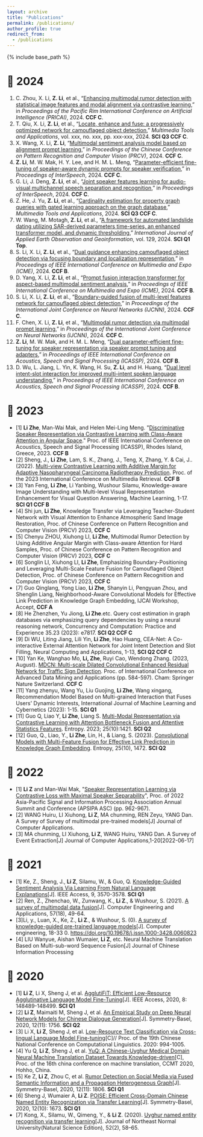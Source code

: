 ```yaml
---
layout: archive
title: "Publications"
permalink: /publications/
author_profile: true
redirect_from:
  - /publications
---
```


{% include base_path %}

📔 2024
==
1. C. Zhou, X. Li, **Z. Li**, et al., “[Enhancing multimodal rumor detection with statistical image features and modal alignment via contrastive learning](#),” in *Proceedings of the Pacific Rim International Conference on Artificial Intelligence (PRICAI)*, 2024. **CCF C**.
1. T. Qiu, X. Li, **Z. Li**, et al., “[Locate, enhance and fuse: a progressively optimized network for camouflaged object detection](https://doi.org/10.1007/s11042-024-19891-5),” *Multimedia Tools and Applications*, vol. xxx, no. xxx, pp. xxx-xxx, 2024. **SCI Q3 CCF C**.
1. X. Wang, X. Li, **Z. Li**, “[Multimodal sentiment analysis model based on alignment prompt learning](#),” in *Proceedings of the Chinese Conference on Pattern Recognition and Computer Vision (PRCV)*, 2024. **CCF C**.
1. **Z. Li**, M. W. Mak, H. Y. Lee, and H. M. L. Meng, “[Parameter-efficient fine-tuning of speaker-aware dynamic prompts for speaker verification](https://www.isca-archive.org/interspeech_2024/li24e_interspeech.pdf),” in *Proceedings of InterSpeech*, 2024. **CCF C**.
1. G. Li, J. Deng, **Z. Li**, et al., “[Joint speaker features learning for audio-visual multichannel speech separation and recognition](https://arxiv.org/pdf/2406.10152),” in *Proceedings of InterSpeech*, 2024. **CCF C**.
1. Z. He, J. Yu, **Z. Li**, et al., “[Cardinality estimation for property graph queries with gated learning approach on the graph database](https://doi.org/10.1007/s11042-024-19215-7),” *Multimedia Tools and Applications*, 2024. **SCI Q3 CCF C**.
1. W. Wang, M. Motagh, **Z. Li**, et al., “[A framework for automated landslide dating utilizing SAR-derived parameters time-series, an enhanced transformer model, and dynamic thresholding](https://doi.org/10.1016/j.jag.2024.103795),” *International Journal of Applied Earth Observation and Geoinformation*, vol. 129, 2024. **SCI Q1 Top**.
1. S. Li, X. Li, **Z. Li**, et al., “[Dual guidance enhancing camouflaged object detection via focusing boundary and localization representation](#),” in *Proceedings of IEEE International Conference on Multimedia and Expo (ICME)*, 2024. **CCF B**.
1. D. Yang, X. Li, **Z. Li**, et al., “[Prompt fusion interaction transformer for aspect-based multimodal sentiment analysis](#),” in *Proceedings of IEEE International Conference on Multimedia and Expo (ICME)*, 2024. **CCF B**.
1. S. Li, X. Li, **Z. Li**, et al., “[Boundary-guided fusion of multi-level features network for camouflaged object detection](https://ieeexplore.ieee.org/document/10651185),” in *Proceedings of the International Joint Conference on Neural Networks (IJCNN)*, 2024. **CCF C**.
1. F. Chen, X. Li, **Z. Li**, et al., “[Multimodal rumor detection via multimodal prompt learning](https://ieeexplore.ieee.org/abstract/document/10650974),” in *Proceedings of the International Joint Conference on Neural Networks (IJCNN)*, 2024. **CCF C**.
1. **Z. Li**, M. W. Mak, and H. M. L. Meng, “[Dual parameter-efficient fine-tuning for speaker representation via speaker prompt tuning and adapters](https://ieeexplore.ieee.org/abstract/document/10447795),” in *Proceedings of IEEE International Conference on Acoustics, Speech and Signal Processing (ICASSP)*, 2024. **CCF B**.
1. D. Wu, L. Jiang, L. Yin, K. Wang, H. Su, **Z. Li**, and H. Huang, “[Dual level intent-slot interaction for improved multi-intent spoken language understanding](https://ieeexplore.ieee.org/document/10448206),” in *Proceedings of IEEE International Conference on Acoustics, Speech and Signal Processing (ICASSP)*, 2024. **CCF B**.

  
📔 2023
==
* [1] **Li Zhe**, Man-Wai Mak, and Helen Mei-Ling Meng. "[Discriminative Speaker Representation via Contrastive Learning with Class-Aware Attention in Angular Space](https://arxiv.org/pdf/2210.16622.pdf)." Proc. of IEEE International Conference on Acoustics, Speech and Signal Processing (ICASSP), Rhodes Island, Greece, 2023. **CCF B**
* [2] Sheng, J., **Li Zhe**, Lam, S. K., Zhang, J., Teng, X, Zhang, Y. & Cai, J.. (2022). [Multi-view Contrastive Learning with Additive Margin for Adaptive Nasopharyngeal Carcinoma Radiotherapy Prediction](https://arxiv.org/pdf/2210.15201.pdf). Proc. of the 2023 International Conference on Multimedia Retrieval. **CCF B**
* [3] Yan Feng, **Li Zhe**, Li Yanbing, Wushour Silamu, Knowledge-aware Image Understanding with Multi-level Visual Representation Enhancement for Visual Question Answering, Machine Learning, 1-17. **SCI Q1 CCF B**
* [4] Shi jun, **Li Zhe**, Knowledge Transfer via Leveraging Teacher-Student Network with Visual Attention to Enhance Atmospheric Sand Image Restoration, Proc. of Chinese Conference on Pattern Recognition and Computer Vision (PRCV) 2023, **CCF C**
* [5] Chenyu ZHOU, Xiuhong LI, **Li Zhe**, Multimodal Rumor Detection by Using Additive Angular Margin with Class-aware Attention for Hard Samples, Proc. of Chinese Conference on Pattern Recognition and Computer Vision (PRCV) 2023, **CCF C**
* [6] Songlin LI, Xiuhong LI, **Li Zhe**, Emphasizing Boundary-Positioning and Leveraging Multi-Scale Feature Fusion for Camouflaged Object Detection, Proc. of Chinese Conference on Pattern Recognition and Computer Vision (PRCV) 2023, **CCF C**
* [7] Guo Qinglang, Yong Liao,  **Li Zhe**, Shanyin Li, Pengyuan Zhou, and Shenglin Liang, Neighborhood-Aware Convolutional Models for Effective Link Prediction in Knowledge Graph Embedding, IJCAI Workshop, Accept, **CCF A**
* [8] He Zhenzhen, Yu Jiong, **Li Zhe**.etc. Query cost estimation in graph databases via emphasizing query dependencies by using a neural reasoning network, Concurrency and Computation: Practice and Experience 35.23 (2023): e7817. **SCI Q2 CCF C**
* [9] Di WU, Liting Jiang, Lili Yin, **Li Zhe**, Hao Huang, CEA-Net: A Co-interactive External Attention Network for Joint Intent Detection and Slot Filling, Neural Computing and Applications, 1-13, **SCI Q2 CCF C**
* [10] Yan Ke, Wanghao Mo, **Li, Zhe**, Ruyi Cao, Wendong Zhang. (2023, August). [MDCN: Multi-scale Dilated Convolutional Enhanced Residual Network for Traffic Sign Detection](https://link.springer.com/chapter/10.1007/978-3-031-46661-8_39). Proc. of International Conference on Advanced Data Mining and Applications (pp. 584-597). Cham: Springer Nature Switzerland. **CCF C**
* [11] Yang zhenyu, Wang Yu, Liu Guojing, **Li Zhe**, Wang xingang, Recommendation Model Based on Multi-grained Interaction that Fuses Users' Dynamic Interests, International Journal of Machine Learning and Cybernetics (2023): 1-15. **SCI Q1**
* [11] Guo Q, Liao Y, **Li Zhe**, Liang S. [Multi-Modal Representation via Contrastive Learning with Attention Bottleneck Fusion and Attentive Statistics Features](https://www.mdpi.com/1099-4300/25/10/1421). Entropy. 2023; 25(10):1421. **SCI Q2**
* [12] Guo, Q., Liao, Y., **Li Zhe**, Lin, H., & Liang, S. (2023). [Convolutional Models with Multi-Feature Fusion for Effective Link Prediction in Knowledge Graph Embedding](https://www.mdpi.com/1099-4300/25/10/1472). Entropy, 25(10), 1472. **SCI Q2**


📔 2022
==
* [1] **Li Z** and Man-Wai Mak, "[Speaker Representation Learning via Contrastive Loss with Maximal Speaker Separability](http://www.eie.polyu.edu.hk/~mwmak/papers/apsipa22.pdf)", Proc. of 2022 Asia-Pacific Signal and Information Processing Association Annual Summit and Conference (APSIPA ASC) (pp. 962-967).
* [2] WANG Huiru, LI Xiuhong, **Li Z**, MA chunming, REN Zeyu, YANG Dan. A Survey of Survey of multimodal pre-trained models[J] Journal of Computer Applications.
* [3] MA chunming, LI Xiuhong, **Li Z**, WANG Huiru, YANG Dan. A Survey of Event Extraction[J] Journal of Computer Applications,1-20[2022-06-17]

📔 2021
==
* [1] Ke, Z., Sheng, J., **Li Z**, Silamu, W., & Guo, Q. [Knowledge-Guided Sentiment Analysis Via Learning From Natural Language Explanations](https://ieeexplore.ieee.org/stamp/stamp.jsp?tp=&arnumber=9316242)[J]. IEEE Access, 9, 3570-3578. **SCI Q1**
* [2] Ren, Z., Zhenchao, W., Zunwang, K., **Li Z**., & Wushour, S. (2021). [A survey of multimodal data fusion](http://cea.ceaj.org/CN/abstract/abstract39897.shtml)[J]. Computer Engineering and Applications, 57(18), 49-64.
* [3]Li, y., Luan, X., Ke, Z., **Li Z**., & Wushour, S. (0). [A survey of knowledge-guided pre-trained language models](http://www.ecice06.com/CN/10.19678/j.issn.1000-3428.0060823#1)[J]. Computer engineering, 18-33 0. https://doi.org/10.19678/j.issn.1000-3428.0060823
* [4] LIU Wanyue, Aishan Wumaier, **Li Z**, etc. Neural Machine Translation Based on Multi-sub-word Sequence Fusion[J] Journal of Chinese Information Processing

📔 2020
==
* [1] **Li Z**, Li X, Sheng J, et al. [AgglutiFiT: Efficient Low-Resource Agglutinative Language Model Fine-Tuning](https://ieeexplore.ieee.org/stamp/stamp.jsp?tp=&arnumber=9164940)[J]. IEEE Access, 2020, 8: 148489-148499. **SCI Q1**
* [2] **Li Z**, Maimaiti M, Sheng J, et al. [An Empirical Study on Deep Neural Network Models for Chinese Dialogue Generation](https://www.mdpi.com/2073-8994/12/11/1756/htm)[J]. Symmetry-Basel, 2020, 12(11): 1756. **SCI Q2**
* [3] Li X, **Li Z**, Sheng J, et al. [Low-Resource Text Classification via Cross-lingual Language Model Fine-tuning](https://aclanthology.org/2020.ccl-1.92.pdf)[C]// Proc. of the 19th Chinese National Conference on Computational Linguistics. 2020: 994-1005.
* [4] Yu Q, **Li Z**, Sheng J, et al. [YuQ: A Chinese-Uyghur Medical Domain Neural Machine Translation Dataset Towards Knowledge-driven](http://sc.cipsc.org.cn/mt/conference/2020/papers/T20-1004.pdf)[C], Proc. of the 16th china conference on machine translation, CCMT 2020, Hohho, China.
* [5] Ke Z, **Li Z**, Zhou C, et al. [Rumor Detection on Social Media via Fused Semantic Information and a Propagation Heterogeneous Graph](https://www.mdpi.com/2073-8994/12/11/1806)[J]. Symmetry-Basel, 2020, 12(11): 1806. **SCI Q1**
* [6] Sheng J, Wumaier A, **Li Z**. [POISE: Efficient Cross-Domain Chinese Named Entity Recognization via Transfer Learning](https://www.mdpi.com/2073-8994/12/10/1673)[J]. Symmetry-Basel, 2020, 12(10): 1673. **SCI Q1**
* [7] Kong, X., Silamu, W., Qimeng, Y., & **Li Z**. (2020). [Uyghur named entity recognition via transfer learning](
https://www.cnki.com.cn/Article/CJFDTotal-DBSZ202002010.htm)[J]. Journal of Northeast Normal University(Natural Science Edition), 52(2), 58–65.
